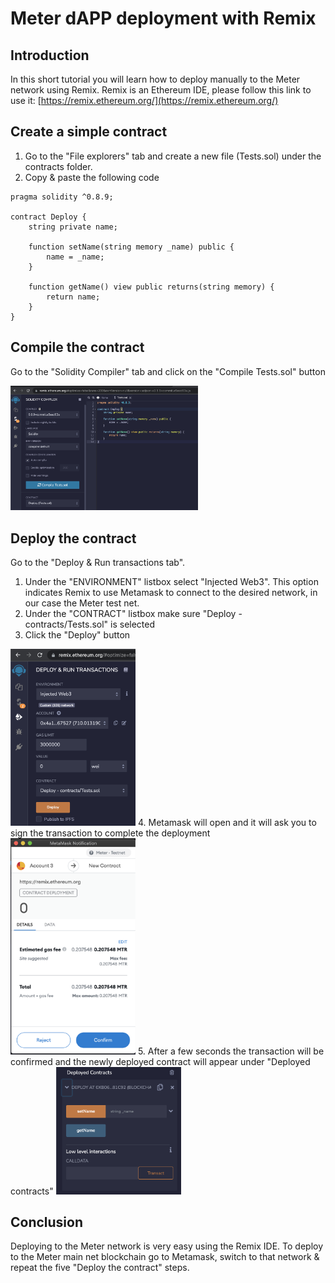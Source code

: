# Meter dAPP deployment with Remix

## Introduction

In this short tutorial you will learn how to deploy manually to the Meter network using Remix.
Remix is an Ethereum IDE, please follow this link to use it: [https://remix.ethereum.org/](https://remix.ethereum.org/)

## Create a simple contract

1. Go to the "File explorers" tab and create a new file (Tests.sol) under the contracts folder.
2. Copy & paste the following code

````solidity
pragma solidity ^0.8.9;

contract Deploy {
    string private name;
    
    function setName(string memory _name) public {
        name = _name;
    }
    
    function getName() view public returns(string memory) {
        return name;
    }
}
````

## Compile the contract

Go to the "Solidity Compiler" tab and click on the "Compile Tests.sol" button

<img src="./img/tutorial2/remix_compile_contract.png" width="300">

## Deploy the contract

Go to the "Deploy & Run transactions tab". 
1. Under the "ENVIRONMENT" listbox select "Injected Web3". This option indicates Remix to use Metamask to connect to the desired network, in our case the Meter test net.
2. Under the "CONTRACT" listbox make sure "Deploy - contracts/Tests.sol" is selected
3. Click the "Deploy" button
<img src="./img/tutorial2/remix_deploy_contract.png" width="200">
4. Metamask will open and it will ask you to sign the transaction to complete the deployment
<img src="./img/tutorial2/metamask_sign_transaction.png" width="200">
5. After a few seconds the transaction will be confirmed and the newly deployed contract will appear under "Deployed contracts"
<img src="./img/tutorial2/remix_deployed_contract.png" width="200">

## Conclusion

Deploying to the Meter network is very easy using the Remix IDE. To deploy to the Meter main net blockchain go to Metamask, switch to that network & repeat the five "Deploy the contract" steps.